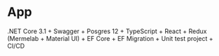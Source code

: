 # App
.NET Core 3.1 + Swagger + Posgres 12 + TypeScript + React + Redux (Mermelab + Material UI) + EF Core + EF Migration + Unit test project + CI/CD
